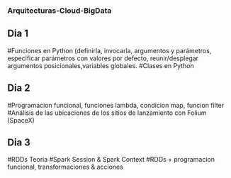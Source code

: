 ### Arquitecturas-Cloud-BigData
## Dia 1
#Funciones en Python (definirla, invocarla, argumentos y parámetros, especificar parámetros con valores por defecto, reunir/desplegar argumentos posicionales,variables globales.
#Clases en Python
## Dia 2
#Programacion funcional, funciones lambda, condicion map, funcion filter
#Análisis de las ubicaciones de los sitios de lanzamiento con Folium (SpaceX)
## Dia 3
#RDDs Teoria 
#Spark Session & Spark Context
#RDDs + programacion funcional, transformaciones & acciones

